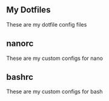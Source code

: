 ## My Dotfiles
These are my dotfile config files
## nanorc
These are my custom configs for nano
## bashrc
These are my custom configs for bash

